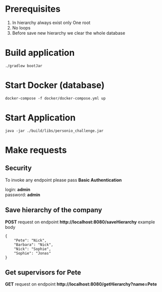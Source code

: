 # Prerequisites
1. In hierarchy always exist only One root
2. No loops
3. Before save new hierarchy we clear the whole database

# Build application
```
./gradlew bootJar
```

# Start Docker (database)
```
docker-compose -f docker/docker-compose.yml up
```

# Start Application
```
java -jar ./build/libs/personio_challenge.jar
```

# Make requests
## Security
To invoke any endpoint please pass **Basic Authentication**

login: **admin**  
password: **admin**

## Save hierarchy of the company
**POST** request on endpoint **http://localhost:8080/saveHierarchy**
example body
```
{
    "Pete": "Nick",
    "Barbara": "Nick",
    "Nick": "Sophie",
    "Sophie": "Jonas"
}
```

## Get supervisors for Pete
**GET** request on endpoint **http://localhost:8080/getHierarchy?name=Pete**
